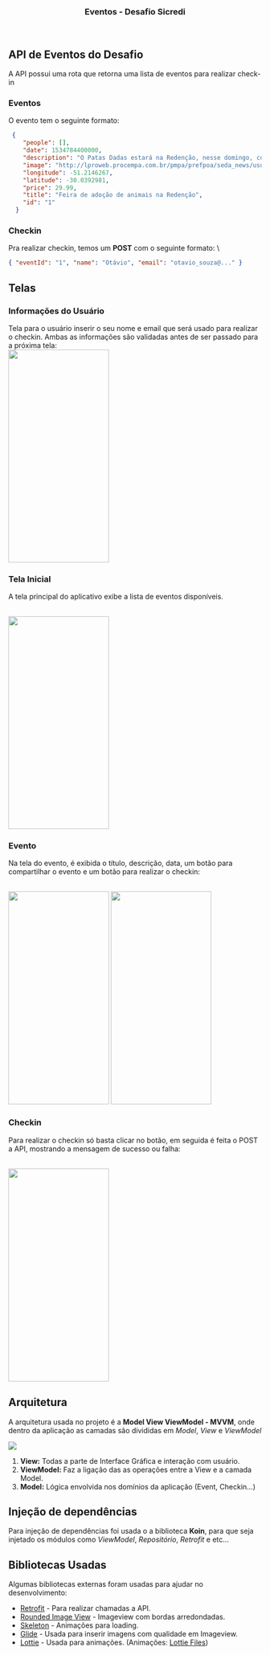 <!-- TEMPLATE DO README: https://github.com/othneildrew/Best-README-Template/blob/master/README.md -->

<br />
<p align="center">
  <h3 align="center">Eventos - Desafio Sicredi</h3><p align="center">
    <br />
  </p>
</p>

## API de Eventos do Desafio

A API possui uma rota que retorna uma lista de eventos para realizar check-in

### Eventos

O evento tem o seguinte formato:


```json
 {
    "people": [],
    "date": 1534784400000,
    "description": "O Patas Dadas estará na Redenção, nesse domingo, com cães para adoção e produtos à venda!\n\nNa ocasião, teremos bottons, bloquinhos e camisetas!\n\nTraga seu Pet, os amigos e o chima, e venha aproveitar esse dia de sol com a gente e com alguns de nossos peludinhos - que estarão prontinhos para ganhar o ♥ de um humano bem legal pra chamar de seu. \n\nAceitaremos todos os tipos de doação:\n- guias e coleiras em bom estado\n- ração (as que mais precisamos no momento são sênior e filhote)\n- roupinhas \n- cobertas \n- remédios dentro do prazo de validade",
    "image": "http://lproweb.procempa.com.br/pmpa/prefpoa/seda_news/usu_img/Papel%20de%20Parede.png",
    "longitude": -51.2146267,
    "latitude": -30.0392981,
    "price": 29.99,
    "title": "Feira de adoção de animais na Redenção",
    "id": "1"
  }
  ```
    
### Checkin

Pra realizar checkin, temos um **POST** com o seguinte formato:
\
  ```json
{ "eventId": "1", "name": "Otávio", "email": "otavio_souza@..." }
  ```


## Telas


### Informações do Usuário
Tela para o usuário inserir o seu nome e email que será usado para realizar o checkin.
Ambas as informações são validadas antes de ser passado para a próxima tela:
\
<img src="https://i.imgur.com/sS3Y66R.png" width="200" height="424"/>

### Tela Inicial
A tela principal do aplicativo exibe a lista de eventos disponíveis.

\
<img src="https://i.imgur.com/RsBaE5B.png" width="200" height="424"/>          
     

### Evento

Na tela do evento, é exibida o título, descrição, data, um botão para compartilhar o evento e um botão para realizar o checkin:

\
<img src="https://i.imgur.com/6peGumk.png" width="200" height="424"/>  <img src="images/share.gif" width="200" height="424"/>     

### Checkin

Para realizar o checkin só basta clicar no botão, em seguida é feita o POST a API, mostrando a mensagem de sucesso ou falha:

\
<img src="https://i.imgur.com/6peGumk.png" width="200" height="424"/>        

## Arquitetura
A arquitetura usada no projeto é a **Model View ViewModel - MVVM**, onde dentro da aplicação as camadas são divididas em *Model*, *View* e *ViewModel*

<img src="https://i.stack.imgur.com/Swv8V.png" />  
  

1. **View:** Todas a parte de Interface Gráfica e interação com usuário.
2. **ViewModel:** Faz a ligação das as operações entre a View e a camada Model.
3. **Model:** Lógica envolvida nos domínios da aplicação (Event, Checkin...)


## Injeção de dependências

Para injeção de dependências foi usada o a biblioteca **Koin**, para que seja injetado os módulos como *ViewModel*, *Repositório*, *Retrofit* e etc...
  
## Bibliotecas Usadas

Algumas bibliotecas externas foram usadas para ajudar no desenvolvimento:

* [Retrofit](https://square.github.io/retrofit/) - Para realizar chamadas a API.
* [Rounded Image View](https://github.com/vinc3m1/RoundedImageView) - Imageview com bordas arredondadas.
* [Skeleton](https://github.com/ethanhua/Skeleton) - Animações para loading.
* [Glide](https://github.com/bumptech/glide) - Usada para inserir imagens com qualidade em Imageview.
* [Lottie](https://github.com/airbnb/lottie-android) - Usada para animações. (Animações: [Lottie Files](http://lottiefiles.com/))
